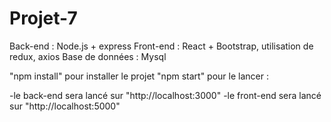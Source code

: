 # Projet-7

Back-end : Node.js + express
Front-end : React + Bootstrap, utilisation de redux, axios
Base de données : Mysql

"npm install" pour installer le projet
"npm start" pour le lancer : 

-le back-end sera lancé sur "http://localhost:3000"
-le front-end sera lancé sur "http://localhost:5000"

